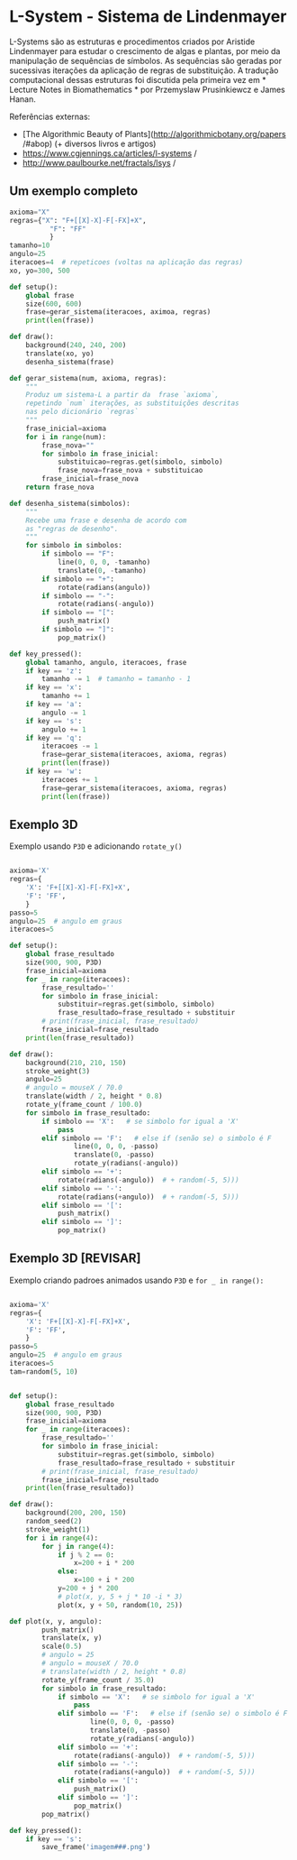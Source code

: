 # L-System - Sistema de Lindenmayer

L-Systems são as estruturas e procedimentos criados por Aristide Lindenmayer para estudar o crescimento de algas e plantas, por meio da manipulação de sequências de símbolos. As sequências são geradas por sucessivas iterações da aplicação de regras de substituição. A tradução computacional dessas estruturas foi discutida pela primeira vez em * Lecture Notes in Biomathematics * por Przemyslaw Prusinkiewcz e James Hanan.

Referências externas:
- [The Algorithmic Beauty of Plants](http://algorithmicbotany.org/papers /#abop) (+ diversos livros e artigos)
- https://www.cgjennings.ca/articles/l-systems /
- http://www.paulbourke.net/fractals/lsys /

## Um exemplo completo

```python
axioma="X"
regras={"X": "F+[[X]-X]-F[-FX]+X",
          "F": "FF"
          }
tamanho=10
angulo=25
iteracoes=4  # repeticoes (voltas na aplicação das regras)
xo, yo=300, 500

def setup():
    global frase
    size(600, 600)
    frase=gerar_sistema(iteracoes, aximoa, regras)
    print(len(frase))

def draw():
    background(240, 240, 200)
    translate(xo, yo)
    desenha_sistema(frase)

def gerar_sistema(num, axioma, regras):
    """
    Produz um sistema-L a partir da  frase `axioma`,
    repetindo `num` iterações, as substituições descritas
    nas pelo dicionário `regras`
    """
    frase_inicial=axioma
    for i in range(num):
        frase_nova=""
        for simbolo in frase_inicial:
            substituicao=regras.get(simbolo, simbolo)
            frase_nova=frase_nova + substituicao
        frase_inicial=frase_nova
    return frase_nova

def desenha_sistema(simbolos):
    """
    Recebe uma frase e desenha de acordo com
    as "regras de desenho".
    """
    for simbolo in simbolos:
        if simbolo == "F":
            line(0, 0, 0, -tamanho)
            translate(0, -tamanho)
        if simbolo == "+":
            rotate(radians(angulo))
        if simbolo == "-":
            rotate(radians(-angulo))
        if simbolo == "[":
            push_matrix()
        if simbolo == "]":
            pop_matrix()

def key_pressed():
    global tamanho, angulo, iteracoes, frase
    if key == 'z':
        tamanho -= 1  # tamanho = tamanho - 1
    if key == 'x':
        tamanho += 1
    if key == 'a':
        angulo -= 1
    if key == 's':
        angulo += 1
    if key == 'q':
        iteracoes -= 1
        frase=gerar_sistema(iteracoes, axioma, regras)
        print(len(frase))
    if key == 'w':
        iteracoes += 1
        frase=gerar_sistema(iteracoes, axioma, regras)
        print(len(frase))
```


## Exemplo 3D

Exemplo usando `P3D` e adicionando `rotate_y()`

```python

axioma='X'
regras={
    'X': 'F+[[X]-X]-F[-FX]+X',
    'F': 'FF',
    }
passo=5
angulo=25  # angulo em graus
iteracoes=5

def setup():
    global frase_resultado
    size(900, 900, P3D)
    frase_inicial=axioma
    for _ in range(iteracoes):
        frase_resultado=''
        for simbolo in frase_inicial:
            substituir=regras.get(simbolo, simbolo)
            frase_resultado=frase_resultado + substituir
        # print(frase_inicial, frase_resultado)
        frase_inicial=frase_resultado
    print(len(frase_resultado))

def draw():
    background(210, 210, 150)
    stroke_weight(3)
    angulo=25
    # angulo = mouseX / 70.0
    translate(width / 2, height * 0.8)
    rotate_y(frame_count / 100.0)
    for simbolo in frase_resultado:
        if simbolo == 'X':   # se simbolo for igual a 'X'
            pass
        elif simbolo == 'F':   # else if (senão se) o simbolo é F
                line(0, 0, 0, -passo)
                translate(0, -passo)
                rotate_y(radians(-angulo))
        elif simbolo == '+':
            rotate(radians(-angulo))  # + random(-5, 5)))
        elif simbolo == '-':
            rotate(radians(+angulo))  # + random(-5, 5)))
        elif simbolo == '[':
            push_matrix()
        elif simbolo == ']':
            pop_matrix()
```

## Exemplo 3D [REVISAR]

Exemplo criando padroes animados usando `P3D` e `for _ in range(): `


```python

axioma='X'
regras={
    'X': 'F+[[X]-X]-F[-FX]+X',
    'F': 'FF',
    }
passo=5
angulo=25  # angulo em graus
iteracoes=5
tam=random(5, 10)


def setup():
    global frase_resultado
    size(900, 900, P3D)
    frase_inicial=axioma
    for _ in range(iteracoes):
        frase_resultado=''
        for simbolo in frase_inicial:
            substituir=regras.get(simbolo, simbolo)
            frase_resultado=frase_resultado + substituir
        # print(frase_inicial, frase_resultado)
        frase_inicial=frase_resultado
    print(len(frase_resultado))

def draw():
    background(200, 200, 150)
    random_seed(2)
    stroke_weight(1)
    for i in range(4):
        for j in range(4):
            if j % 2 == 0:
                x=200 + i * 200
            else:
                x=100 + i * 200
            y=200 + j * 200
            # plot(x, y, 5 + j * 10 -i * 3)
            plot(x, y + 50, random(10, 25))

def plot(x, y, angulo):
        push_matrix()
        translate(x, y)
        scale(0.5)
        # angulo = 25
        # angulo = mouseX / 70.0
        # translate(width / 2, height * 0.8)
        rotate_y(frame_count / 35.0)
        for simbolo in frase_resultado:
            if simbolo == 'X':   # se simbolo for igual a 'X'
                pass
            elif simbolo == 'F':   # else if (senão se) o simbolo é F
                    line(0, 0, 0, -passo)
                    translate(0, -passo)
                    rotate_y(radians(-angulo))
            elif simbolo == '+':
                rotate(radians(-angulo))  # + random(-5, 5)))
            elif simbolo == '-':
                rotate(radians(+angulo))  # + random(-5, 5)))
            elif simbolo == '[':
                push_matrix()
            elif simbolo == ']':
                pop_matrix()
        pop_matrix()

def key_pressed():
    if key == 's':
        save_frame('imagem###.png')

```
